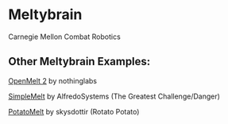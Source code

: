 # Meltybrain

Carnegie Mellon Combat Robotics

## Other Meltybrain Examples: 

[OpenMelt 2](https://github.com/nothinglabs/openmelt2) by nothinglabs

[SimpleMelt](https://github.com/AlfredoSystems/SimpleMelt/blob/main/src/SimpleMelt.cpp) by AlfredoSystems (The Greatest Challenge/Danger)

[PotatoMelt](https://github.com/skysdottir/potatomelt) by skysdottir (Rotato Potato)
